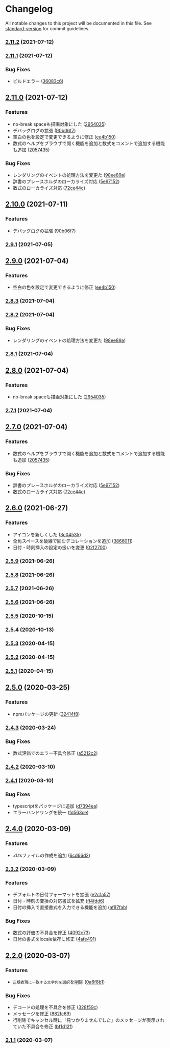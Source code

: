 # Changelog

All notable changes to this project will be documented in this file. See [standard-version](https://github.com/conventional-changelog/standard-version) for commit guidelines.

### [2.11.2](https://github.com/Harurow/vscode.ext.harurow.util/compare/v2.11.1...v2.11.2) (2021-07-12)

### [2.11.1](https://github.com/Harurow/vscode.ext.harurow.util/compare/v2.11.0...v2.11.1) (2021-07-12)


### Bug Fixes

* ビルドエラー ([36083c6](https://github.com/Harurow/vscode.ext.harurow.util/commit/36083c6bee1918bd07a441de050032210400c84f))

## [2.11.0](https://github.com/Harurow/vscode.ext.harurow.util/compare/v2.6.0...v2.11.0) (2021-07-12)


### Features

* no-break spaceも描画対象にした ([2954035](https://github.com/Harurow/vscode.ext.harurow.util/commit/29540358b29401c61be8c5cde4e066a190239909))
* デバッグログの拡張 ([90b06f7](https://github.com/Harurow/vscode.ext.harurow.util/commit/90b06f7bb22cdc7c965bf0a52349a91a34c22911))
* 空白の色を設定で変更できるように修正 ([ee4b150](https://github.com/Harurow/vscode.ext.harurow.util/commit/ee4b150caaa8c5fce378b522a4d95f918522903a))
* 数式のヘルプをブラウザで開く機能を追加と数式をコメントで追加する機能も追加 ([2057435](https://github.com/Harurow/vscode.ext.harurow.util/commit/20574358c912e7341d55f5962833bc4ec4eb1a94))


### Bug Fixes

* レンダリングのイベントの処理方法を変更た ([98ee89a](https://github.com/Harurow/vscode.ext.harurow.util/commit/98ee89afe5ea94d12a08a159f03580b042a76eb0))
* 辞書のプレースホルダのローカライズ対応 ([5e97152](https://github.com/Harurow/vscode.ext.harurow.util/commit/5e9715214d0fef844e6563641036e841da9bfbdc))
* 数式のローカライズ対応 ([72ce44c](https://github.com/Harurow/vscode.ext.harurow.util/commit/72ce44c3e8225909af462d6b8e38e9ee910aa4f7))

## [2.10.0](https://github.com/Harurow/vscode.ext.harurow.util/compare/v2.9.1...v2.10.0) (2021-07-11)


### Features

* デバッグログの拡張 ([90b06f7](https://github.com/Harurow/vscode.ext.harurow.util/commit/90b06f7bb22cdc7c965bf0a52349a91a34c22911))

### [2.9.1](https://github.com/Harurow/vscode.ext.harurow.util/compare/v2.9.0...v2.9.1) (2021-07-05)

## [2.9.0](https://github.com/Harurow/vscode.ext.harurow.util/compare/v2.8.3...v2.9.0) (2021-07-04)


### Features

* 空白の色を設定で変更できるように修正 ([ee4b150](https://github.com/Harurow/vscode.ext.harurow.util/commit/ee4b150caaa8c5fce378b522a4d95f918522903a))

### [2.8.3](https://github.com/Harurow/vscode.ext.harurow.util/compare/v2.8.2...v2.8.3) (2021-07-04)

### [2.8.2](https://github.com/Harurow/vscode.ext.harurow.util/compare/v2.8.1...v2.8.2) (2021-07-04)


### Bug Fixes

* レンダリングのイベントの処理方法を変更た ([98ee89a](https://github.com/Harurow/vscode.ext.harurow.util/commit/98ee89afe5ea94d12a08a159f03580b042a76eb0))

### [2.8.1](https://github.com/Harurow/vscode.ext.harurow.util/compare/v2.8.0...v2.8.1) (2021-07-04)

## [2.8.0](https://github.com/Harurow/vscode.ext.harurow.util/compare/v2.7.1...v2.8.0) (2021-07-04)


### Features

* no-break spaceも描画対象にした ([2954035](https://github.com/Harurow/vscode.ext.harurow.util/commit/29540358b29401c61be8c5cde4e066a190239909))

### [2.7.1](https://github.com/Harurow/vscode.ext.harurow.util/compare/v2.7.0...v2.7.1) (2021-07-04)

## [2.7.0](https://github.com/Harurow/vscode.ext.harurow.util/compare/v2.6.0...v2.7.0) (2021-07-04)


### Features

* 数式のヘルプをブラウザで開く機能を追加と数式をコメントで追加する機能も追加 ([2057435](https://github.com/Harurow/vscode.ext.harurow.util/commit/20574358c912e7341d55f5962833bc4ec4eb1a94))


### Bug Fixes

* 辞書のプレースホルダのローカライズ対応 ([5e97152](https://github.com/Harurow/vscode.ext.harurow.util/commit/5e9715214d0fef844e6563641036e841da9bfbdc))
* 数式のローカライズ対応 ([72ce44c](https://github.com/Harurow/vscode.ext.harurow.util/commit/72ce44c3e8225909af462d6b8e38e9ee910aa4f7))

## [2.6.0](https://github.com/Harurow/vscode.ext.harurow.util/compare/v2.5.9...v2.6.0) (2021-06-27)


### Features

* アイコンを新しくした ([3c04535](https://github.com/Harurow/vscode.ext.harurow.util/commit/3c045358e5d834cfa390896487c4e988c6ae8ab1))
* 全角スペースを破線で囲むデコレーションを追加 ([3866011](https://github.com/Harurow/vscode.ext.harurow.util/commit/38660114859ea1a42d0e19ab0c55f3d17c46ae90))
* 日付・時刻挿入の設定の扱いを変更 ([02f2700](https://github.com/Harurow/vscode.ext.harurow.util/commit/02f270027365ef918f5436a6243afee0a9ef82a7))

### [2.5.9](https://github.com/Harurow/vscode.ext.harurow.util/compare/v2.5.8...v2.5.9) (2021-06-26)

### [2.5.8](https://github.com/Harurow/vscode.ext.harurow.util/compare/v2.5.7...v2.5.8) (2021-06-26)

### [2.5.7](https://github.com/Harurow/vscode.ext.harurow.util/compare/v2.5.6...v2.5.7) (2021-06-26)

### [2.5.6](https://github.com/Harurow/vscode.ext.harurow.util/compare/v2.5.3...v2.5.6) (2021-06-26)

### [2.5.5](https://github.com/Harurow/vscode.ext.harurow.util/compare/v2.5.4...v2.5.5) (2020-10-15)

### [2.5.4](https://github.com/Harurow/vscode.ext.harurow.util/compare/v2.5.3...v2.5.4) (2020-10-13)

### [2.5.3](https://github.com/Harurow/vscode.ext.harurow.util/compare/v2.5.2...v2.5.3) (2020-04-15)

### [2.5.2](https://github.com/Harurow/vscode.ext.harurow.util/compare/v2.5.1...v2.5.2) (2020-04-15)

### [2.5.1](https://github.com/Harurow/vscode.ext.harurow.util/compare/v2.5.0...v2.5.1) (2020-04-15)

## [2.5.0](https://github.com/Harurow/vscode.ext.harurow.util/compare/v2.4.3...v2.5.0) (2020-03-25)


### Features

* npmパッケージの更新 ([32414f8](https://github.com/Harurow/vscode.ext.harurow.util/commit/32414f808cdf9b57ab5893b0146827a3a27e34fc))

### [2.4.3](https://github.com/Harurow/vscode.ext.harurow.util/compare/v2.4.2...v2.4.3) (2020-03-24)


### Bug Fixes

* 数式評価でのエラー不具合修正 ([a5212c2](https://github.com/Harurow/vscode.ext.harurow.util/commit/a5212c222f2a0cbad89688be8408420f031c44f9))

### [2.4.2](https://github.com/Harurow/vscode.ext.harurow.util/compare/v2.4.1...v2.4.2) (2020-03-10)

### [2.4.1](https://github.com/Harurow/vscode.ext.harurow.util/compare/v2.4.0...v2.4.1) (2020-03-10)


### Bug Fixes

* typescriptをパッケージに追加 ([d7394ea](https://github.com/Harurow/vscode.ext.harurow.util/commit/d7394ea999e45a105d6f253422e29e93dd4c03c5))
* エラーハンドリングを統一 ([fd563ce](https://github.com/Harurow/vscode.ext.harurow.util/commit/fd563ce635387ff6da95c454319fac54722e754a))

## [2.4.0](https://github.com/Harurow/vscode.ext.harurow.util/compare/v2.3.2...v2.4.0) (2020-03-09)


### Features

* .d.tsファイルの作成を追加 ([6cd66d2](https://github.com/Harurow/vscode.ext.harurow.util/commit/6cd66d2d1a7dd326829e94d877d272264a5db8a6))

### [2.3.2](https://github.com/Harurow/vscode.ext.harurow.util/compare/v2.3.1...v2.3.2) (2020-03-09)


### Features

* デフォルトの日付フォーマットを拡張 ([e2c1a57](https://github.com/Harurow/vscode.ext.harurow.util/commit/e2c1a578b0f00c0e458fa981bb0f06d22b519a0b))
* 日付・時刻の変換の対応書式を拡充 ([ff4fdd6](https://github.com/Harurow/vscode.ext.harurow.util/commit/ff4fdd620f4f221569c29ef4d13c6e5557400338))
* 日付の挿入で直接書式を入力できる機能を追加 ([af87fab](https://github.com/Harurow/vscode.ext.harurow.util/commit/af87fab7ce698ddf2d35c0ebbb8233b8d7912ec9))


### Bug Fixes

* 数式の評価の不具合を修正 ([4092c73](https://github.com/Harurow/vscode.ext.harurow.util/commit/4092c73af94c1abe7ede86786bc7fb824db70c52))
* 日付の書式をlocale依存に修正 ([4afe491](https://github.com/Harurow/vscode.ext.harurow.util/commit/4afe491284f3be6b3d399012a6585cb0368a6871))

## [2.2.0](https://github.com/Harurow/vscode.ext.harurow.util/compare/v2.1.1...v2.2.0) (2020-03-07)


### Features

* `正規表現に一致する文字列を選択`を削除 ([0a6f8b1](https://github.com/Harurow/vscode.ext.harurow.util/commit/0a6f8b16f50d5d86ad87a646bc14a25818ac8c33))


### Bug Fixes

* デコードの処理を不具合を修正 ([328f59c](https://github.com/Harurow/vscode.ext.harurow.util/commit/328f59c6794823ea2c10d8c533081d55e648ea38))
* メッセージを修正 ([882fc69](https://github.com/Harurow/vscode.ext.harurow.util/commit/882fc695f5123c54d0c34f729651b22c3e7859fe))
* 行削除でキャンセル時に「見つかりませんでした」のメッセージが表示されていた不具合を修正 ([bf1d12f](https://github.com/Harurow/vscode.ext.harurow.util/commit/bf1d12f60b334dfe9569e59887892e59743eb913))

### [2.1.1](https://github.com/Harurow/vscode.ext.harurow.util/compare/v2.1.0...v2.1.1) (2020-03-07)
